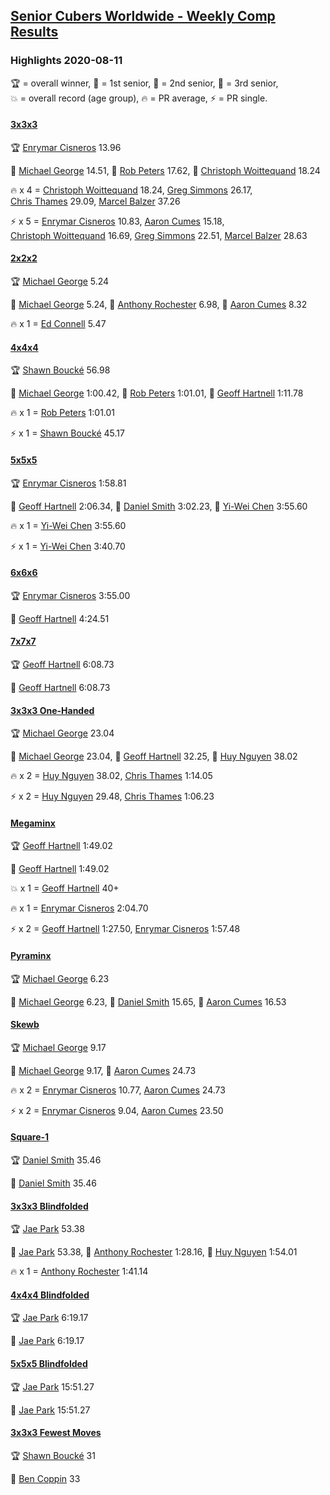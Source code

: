 <style>table {white-space: nowrap;}</style>
<link rel="stylesheet" type="text/css" href="/scw-comp/css/flags.css" />

## [Senior Cubers Worldwide - Weekly Comp Results](/scw-comp/results/)
### Highlights 2020-08-11

<span style="white-space: nowrap;">🏆 = overall winner</span>, <span style="white-space: nowrap;">🥇 = 1st senior</span>, <span style="white-space: nowrap;">🥈 = 2nd senior</span>, <span style="white-space: nowrap;">🥉 = 3rd senior</span>, <span style="white-space: nowrap;">💥 = overall record (age group)</span>, <span style="white-space: nowrap;">🔥 = PR average</span>, <span style="white-space: nowrap;">⚡ = PR single</span>.

#### [3x3x3](333.md)

<span style="white-space: nowrap;">🏆 [Enrymar Cisneros](../../persons/enrymar_cisneros/333.md) 13.96</span>

<span style="white-space: nowrap;">🥇 [Michael George](../../persons/michael_george/333.md) 14.51</span>, <span style="white-space: nowrap;">🥈 [Rob Peters](../../persons/rob_peters/333.md) 17.62</span>, <span style="white-space: nowrap;">🥉 [Christoph Woittequand](../../persons/christoph_woittequand/333.md) 18.24</span>

🔥 x 4 = <span style="white-space: nowrap;">[Christoph Woittequand](../../persons/christoph_woittequand/333.md) 18.24</span>, <span style="white-space: nowrap;">[Greg Simmons](../../persons/greg_simmons/333.md) 26.17</span>, <span style="white-space: nowrap;">[Chris Thames](../../persons/chris_thames/333.md) 29.09</span>, <span style="white-space: nowrap;">[Marcel Balzer](../../persons/marcel_balzer/333.md) 37.26</span>

⚡ x 5 = <span style="white-space: nowrap;">[Enrymar Cisneros](../../persons/enrymar_cisneros/333.md) 10.83</span>, <span style="white-space: nowrap;">[Aaron Cumes](../../persons/aaron_cumes/333.md) 15.18</span>, <span style="white-space: nowrap;">[Christoph Woittequand](../../persons/christoph_woittequand/333.md) 16.69</span>, <span style="white-space: nowrap;">[Greg Simmons](../../persons/greg_simmons/333.md) 22.51</span>, <span style="white-space: nowrap;">[Marcel Balzer](../../persons/marcel_balzer/333.md) 28.63</span>

#### [2x2x2](222.md)

<span style="white-space: nowrap;">🏆 [Michael George](../../persons/michael_george/222.md) 5.24</span>

<span style="white-space: nowrap;">🥇 [Michael George](../../persons/michael_george/222.md) 5.24</span>, <span style="white-space: nowrap;">🥈 [Anthony Rochester](../../persons/anthony_rochester/222.md) 6.98</span>, <span style="white-space: nowrap;">🥉 [Aaron Cumes](../../persons/aaron_cumes/222.md) 8.32</span>

🔥 x 1 = <span style="white-space: nowrap;">[Ed Connell](../../persons/ed_connell/222.md) 5.47</span>

#### [4x4x4](444.md)

<span style="white-space: nowrap;">🏆 [Shawn Boucké](../../persons/shawn_boucke/444.md) 56.98</span>

<span style="white-space: nowrap;">🥇 [Michael George](../../persons/michael_george/444.md) 1:00.42</span>, <span style="white-space: nowrap;">🥈 [Rob Peters](../../persons/rob_peters/444.md) 1:01.01</span>, <span style="white-space: nowrap;">🥉 [Geoff Hartnell](../../persons/geoff_hartnell/444.md) 1:11.78</span>

🔥 x 1 = <span style="white-space: nowrap;">[Rob Peters](../../persons/rob_peters/444.md) 1:01.01</span>

⚡ x 1 = <span style="white-space: nowrap;">[Shawn Boucké](../../persons/shawn_boucke/444.md) 45.17</span>

#### [5x5x5](555.md)

<span style="white-space: nowrap;">🏆 [Enrymar Cisneros](../../persons/enrymar_cisneros/555.md) 1:58.81</span>

<span style="white-space: nowrap;">🥇 [Geoff Hartnell](../../persons/geoff_hartnell/555.md) 2:06.34</span>, <span style="white-space: nowrap;">🥈 [Daniel Smith](../../persons/daniel_smith/555.md) 3:02.23</span>, <span style="white-space: nowrap;">🥉 [Yi-Wei Chen](../../persons/yi_wei_chen/555.md) 3:55.60</span>

🔥 x 1 = <span style="white-space: nowrap;">[Yi-Wei Chen](../../persons/yi_wei_chen/555.md) 3:55.60</span>

⚡ x 1 = <span style="white-space: nowrap;">[Yi-Wei Chen](../../persons/yi_wei_chen/555.md) 3:40.70</span>

#### [6x6x6](666.md)

<span style="white-space: nowrap;">🏆 [Enrymar Cisneros](../../persons/enrymar_cisneros/666.md) 3:55.00</span>

<span style="white-space: nowrap;">🥇 [Geoff Hartnell](../../persons/geoff_hartnell/666.md) 4:24.51</span>

#### [7x7x7](777.md)

<span style="white-space: nowrap;">🏆 [Geoff Hartnell](../../persons/geoff_hartnell/777.md) 6:08.73</span>

<span style="white-space: nowrap;">🥇 [Geoff Hartnell](../../persons/geoff_hartnell/777.md) 6:08.73</span>

#### [3x3x3 One-Handed](333oh.md)

<span style="white-space: nowrap;">🏆 [Michael George](../../persons/michael_george/333oh.md) 23.04</span>

<span style="white-space: nowrap;">🥇 [Michael George](../../persons/michael_george/333oh.md) 23.04</span>, <span style="white-space: nowrap;">🥈 [Geoff Hartnell](../../persons/geoff_hartnell/333oh.md) 32.25</span>, <span style="white-space: nowrap;">🥉 [Huy Nguyen](../../persons/huy_nguyen/333oh.md) 38.02</span>

🔥 x 2 = <span style="white-space: nowrap;">[Huy Nguyen](../../persons/huy_nguyen/333oh.md) 38.02</span>, <span style="white-space: nowrap;">[Chris Thames](../../persons/chris_thames/333oh.md) 1:14.05</span>

⚡ x 2 = <span style="white-space: nowrap;">[Huy Nguyen](../../persons/huy_nguyen/333oh.md) 29.48</span>, <span style="white-space: nowrap;">[Chris Thames](../../persons/chris_thames/333oh.md) 1:06.23</span>

#### [Megaminx](minx.md)

<span style="white-space: nowrap;">🏆 [Geoff Hartnell](../../persons/geoff_hartnell/minx.md) 1:49.02</span>

<span style="white-space: nowrap;">🥇 [Geoff Hartnell](../../persons/geoff_hartnell/minx.md) 1:49.02</span>

💥 x 1 = <span style="white-space: nowrap;">[Geoff Hartnell](../../persons/geoff_hartnell/minx.md) 40+</span>

🔥 x 1 = <span style="white-space: nowrap;">[Enrymar Cisneros](../../persons/enrymar_cisneros/minx.md) 2:04.70</span>

⚡ x 2 = <span style="white-space: nowrap;">[Geoff Hartnell](../../persons/geoff_hartnell/minx.md) 1:27.50</span>, <span style="white-space: nowrap;">[Enrymar Cisneros](../../persons/enrymar_cisneros/minx.md) 1:57.48</span>

#### [Pyraminx](pyram.md)

<span style="white-space: nowrap;">🏆 [Michael George](../../persons/michael_george/pyram.md) 6.23</span>

<span style="white-space: nowrap;">🥇 [Michael George](../../persons/michael_george/pyram.md) 6.23</span>, <span style="white-space: nowrap;">🥈 [Daniel Smith](../../persons/daniel_smith/pyram.md) 15.65</span>, <span style="white-space: nowrap;">🥉 [Aaron Cumes](../../persons/aaron_cumes/pyram.md) 16.53</span>

#### [Skewb](skewb.md)

<span style="white-space: nowrap;">🏆 [Michael George](../../persons/michael_george/skewb.md) 9.17</span>

<span style="white-space: nowrap;">🥇 [Michael George](../../persons/michael_george/skewb.md) 9.17</span>, <span style="white-space: nowrap;">🥈 [Aaron Cumes](../../persons/aaron_cumes/skewb.md) 24.73</span>

🔥 x 2 = <span style="white-space: nowrap;">[Enrymar Cisneros](../../persons/enrymar_cisneros/skewb.md) 10.77</span>, <span style="white-space: nowrap;">[Aaron Cumes](../../persons/aaron_cumes/skewb.md) 24.73</span>

⚡ x 2 = <span style="white-space: nowrap;">[Enrymar Cisneros](../../persons/enrymar_cisneros/skewb.md) 9.04</span>, <span style="white-space: nowrap;">[Aaron Cumes](../../persons/aaron_cumes/skewb.md) 23.50</span>

#### [Square-1](sq1.md)

<span style="white-space: nowrap;">🏆 [Daniel Smith](../../persons/daniel_smith/sq1.md) 35.46</span>

<span style="white-space: nowrap;">🥇 [Daniel Smith](../../persons/daniel_smith/sq1.md) 35.46</span>

#### [3x3x3 Blindfolded](333bf.md)

<span style="white-space: nowrap;">🏆 [Jae Park](../../persons/jae_park/333bf.md) 53.38</span>

<span style="white-space: nowrap;">🥇 [Jae Park](../../persons/jae_park/333bf.md) 53.38</span>, <span style="white-space: nowrap;">🥈 [Anthony Rochester](../../persons/anthony_rochester/333bf.md) 1:28.16</span>, <span style="white-space: nowrap;">🥉 [Huy Nguyen](../../persons/huy_nguyen/333bf.md) 1:54.01</span>

🔥 x 1 = <span style="white-space: nowrap;">[Anthony Rochester](../../persons/anthony_rochester/333bf.md) 1:41.14</span>

#### [4x4x4 Blindfolded](444bf.md)

<span style="white-space: nowrap;">🏆 [Jae Park](../../persons/jae_park/444bf.md) 6:19.17</span>

<span style="white-space: nowrap;">🥇 [Jae Park](../../persons/jae_park/444bf.md) 6:19.17</span>

#### [5x5x5 Blindfolded](555bf.md)

<span style="white-space: nowrap;">🏆 [Jae Park](../../persons/jae_park/555bf.md) 15:51.27</span>

<span style="white-space: nowrap;">🥇 [Jae Park](../../persons/jae_park/555bf.md) 15:51.27</span>

#### [3x3x3 Fewest Moves](333fm.md)

<span style="white-space: nowrap;">🏆 [Shawn Boucké](../../persons/shawn_boucke/333fm.md) 31</span>

<span style="white-space: nowrap;">🥇 [Ben Coppin](../../persons/ben_coppin/333fm.md) 33</span>


<!-- Global site tag (gtag.js) - Google Analytics -->
<script async src="https://www.googletagmanager.com/gtag/js?id=UA-86348435-3"></script>
<script>window.dataLayer = window.dataLayer || []; function gtag() {dataLayer.push(arguments);} gtag('js', new Date()); gtag('config', 'UA-86348435-3');</script>
